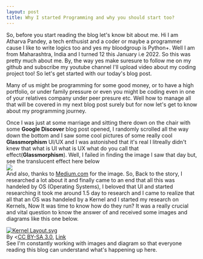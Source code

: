 ```yaml
---
layout: post
title: Why I started Programming and why you should start too?
---
```


So, before you start reading the blog let's know bit about me. Hi I am Atharva Pandey, a tech enthusist and a coder or maybe a programmer cause I like to write logics too and yes my bloodgroup is Python+. Well I am from Maharashtra, India and I turned 12 this January i.e 2022. So this was pretty much about me. By, the way yes make suresure to follow me on my github and subscribe my youtube channel I'll upload video about my coding project too! So let's get started with our today's blog post.

Many of us might be programming for some good money, or to have a high portfolio, or under family pressure or even you might be coding even in one of your relatives company under peer presure etc. Well how to manage all that will be covered in my next blog post surely but for now  let's get to know about my programming journey.

Once I was just at some marriage and sitting there down on the chair with some <b>Google Discover</b> blog post opened, I randomly scrolled all the way down the bottom and I saw some cool pictures of some really cool <b>Glassmorphism</b> UI/UX and I was astonished that it's real I litreally didn't knew that what is UI what is UX what do you call that effect(<b>Glassmorphism</b>). Well, I failed in finding the image I saw that day but, see the translucent effect here below
<br>
<img src="https://miro.medium.com/max/1400/1*enjIy7GX5Z3cKwzrSfv7YQ.png">
<br>And also, thanks to <a href="https://medium.com">Medium.com</a> for the image. So, Back to the story, I researched a lot about it and finally came to an end that all this was handeled by OS (Operating Systems), I beloved that UI and started researching it took me around 1.5 day to research and I came to realize that all that an OS was handeled by a Kernel and I started my research on Kernels, Now It was time to know how do they run? It was a really crucial and vital question to know the answer of and received some images and diagrams like this one below.
              
<a href="https://commons.wikimedia.org/wiki/File:Kernel_Layout.svg#/media/File:Kernel_Layout.svg">
<img src="https://upload.wikimedia.org/wikipedia/commons/thumb/8/8f/Kernel_Layout.svg/1200px-Kernel_Layout.svg.png" alt="Kernel Layout.svg"></a><br>By &lt;<a href="//commons.wikimedia.org/w/index.php?title=User:Bobbo&amp;amp;action=edit&amp;amp;redlink=1" class="new" title="User:Bobbo (page does not exist)"&gt;Bobbo&lt;/a&gt; -&lt;span class="int-own-work" lang="en"&gt;Own work&lt;/span&gt;, 
<a href="https://creativecommons.org/licenses/by-sa/3.0" title="Creative Commons Attribution-Share Alike 3.0">CC BY-SA 3.0</a>, <a href="https://commons.wikimedia.org/w/index.php?curid=4392180">Link</a>
<br>
See I'm constantly working with images and diagram so that everyone reading this blog can understand what's happening up here.
